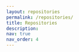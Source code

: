 ```yaml
---
layout: repositories
permalink: /repositories/
title: Repositories
description:
nav: true
nav_order: 4
---
```


